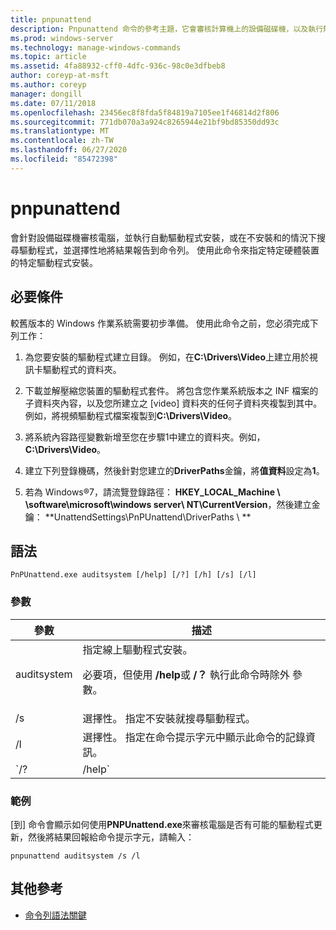 ```yaml
---
title: pnpunattend
description: Pnpunattend 命令的參考主題，它會審核計算機上的設備磁碟機，以及執行無提示驅動程式安裝。
ms.prod: windows-server
ms.technology: manage-windows-commands
ms.topic: article
ms.assetid: 4fa88932-cff0-4dfc-936c-98c0e3dfbeb8
author: coreyp-at-msft
ms.author: coreyp
manager: dongill
ms.date: 07/11/2018
ms.openlocfilehash: 23456ec8f8fda5f84819a7105ee1f46814d2f806
ms.sourcegitcommit: 771db070a3a924c8265944e21bf9bd85350dd93c
ms.translationtype: MT
ms.contentlocale: zh-TW
ms.lasthandoff: 06/27/2020
ms.locfileid: "85472398"
---
```

# <a name="pnpunattend"></a>pnpunattend

會針對設備磁碟機審核電腦，並執行自動驅動程式安裝，或在不安裝和的情況下搜尋驅動程式，並選擇性地將結果報告到命令列。 使用此命令來指定特定硬體裝置的特定驅動程式安裝。

## <a name="prerequisites"></a>必要條件

較舊版本的 Windows 作業系統需要初步準備。 使用此命令之前，您必須完成下列工作：

1. 為您要安裝的驅動程式建立目錄。 例如，在**C:\Drivers\Video**上建立用於視訊卡驅動程式的資料夾。

2. 下載並解壓縮您裝置的驅動程式套件。 將包含您作業系統版本之 INF 檔案的子資料夾內容，以及您所建立之 [video] 資料夾的任何子資料夾複製到其中。 例如，將視頻驅動程式檔案複製到**C:\Drivers\Video**。

3. 將系統內容路徑變數新增至您在步驟1中建立的資料夾。例如， **C:\Drivers\Video**。

4. 建立下列登錄機碼，然後針對您建立的**DriverPaths**金鑰，將**值資料**設定為**1**。

5. 若為 Windows®7，請流覽登錄路徑： **HKEY_LOCAL_Machine \\ \software\microsoft\windows server\ NT\CurrentVersion**，然後建立金鑰： **UnattendSettings\PnPUnattend\DriverPaths \\ **

## <a name="syntax"></a>語法

```
PnPUnattend.exe auditsystem [/help] [/?] [/h] [/s] [/l]
```

### <a name="parameters"></a>參數

| 參數 | 描述 |
|--|--|
| auditsystem | 指定線上驅動程式安裝。<p>必要項，但使用 **/help**或 **/？** 執行此命令時除外 參數。 |
| /s | 選擇性。 指定不安裝就搜尋驅動程式。 |
| /l | 選擇性。 指定在命令提示字元中顯示此命令的記錄資訊。 |
| `/? | /help` | 選擇性。 在命令提示字元中顯示此命令的說明。 |

### <a name="examples"></a>範例

[到] 命令會顯示如何使用**PNPUnattend.exe**來審核電腦是否有可能的驅動程式更新，然後將結果回報給命令提示字元，請輸入：

```
pnpunattend auditsystem /s /l
```

## <a name="additional-references"></a>其他參考

- [命令列語法關鍵](command-line-syntax-key.md)
